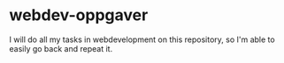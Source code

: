 # webdev-oppgaver
I will do all my tasks in webdevelopment on this repository, so I'm able to easily go back and repeat it. 
